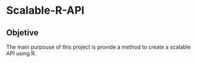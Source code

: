 # Scalable-R-API

## Objetive

The main purpouse of this project is provide a method to create a scalable API using R.
